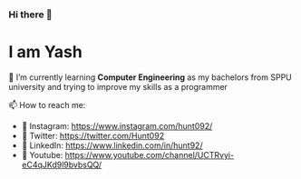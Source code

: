### Hi there 👋

 I am Yash
============
🌱 I’m currently learning **Computer Engineering** as my bachelors from SPPU university
and trying to improve my skills as a programmer

📫 How to reach me:
* 📸 Instagram: https://www.instagram.com/hunt092/
* 📱  Twitter: https://twitter.com/Hunt092
* 📝 LinkedIn: https://www.linkedin.com/in/hunt92/
* 📂 Youtube: https://www.youtube.com/channel/UCTRvyi-eC4qJKd9l9bvbsQQ/
<!--
**Hunt092/Hunt092** is a ✨ _special_ ✨ repository because its `README.md` (this file) appears on your GitHub profile.

Here are some ideas to get you started:

- 🔭 I’m currently working on ...
- 🌱 I’m currently learning ...
- 👯 I’m looking to collaborate on ...
- 🤔 I’m looking for help with ...
- 💬 Ask me about ...
- 📫 How to reach me: ...
- 😄 Pronouns: ...
- ⚡ Fun fact: ...
-->
